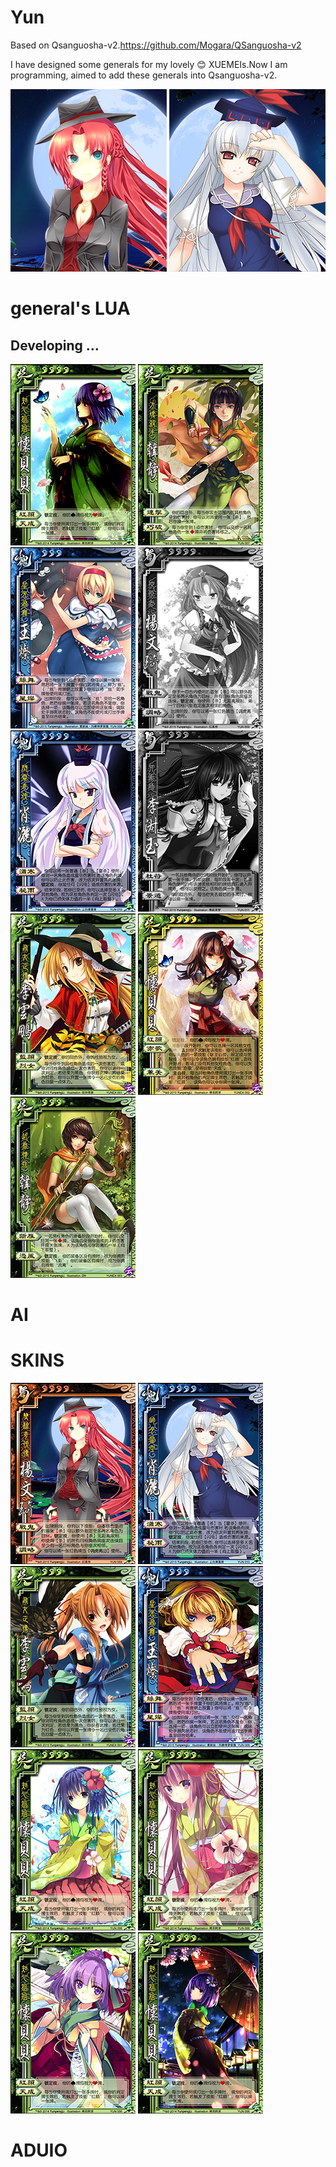 # Yun
Based on Qsanguosha-v2.https://github.com/Mogara/QSanguosha-v2


I have designed some generals for my lovely :blush: XUEMEIs.Now I am programming, aimed to add these generals into Qsanguosha-v2.

![image](Qsanguosha-v2/image/fullskin/generals/full/yangwenqiskin1.png)
![image](Qsanguosha-v2/image/fullskin/generals/full/xiaosaskin1.png) 

# general's LUA
## Developing ...
![image](Qsanguosha-v2/image/generals/card/huaibeibei.jpg) 
![image](Qsanguosha-v2/image/generals/card/hanjing.jpg)
![image](Qsanguosha-v2/image/generals/card/wangcan.jpg)
![image](card-progress/yangwenqi.jpg)
![image](Qsanguosha-v2/image/generals/card/xiaosa.jpg)
![image](card-progress/lishuyu.jpg)
![image](Qsanguosha-v2/image/generals/card/EXliyunpeng.jpg)
![image](Qsanguosha-v2/image/generals/card/EXhuaibeibei.jpg)
![image](Qsanguosha-v2/image/generals/card/EXhanjing.jpg)

# AI

# SKINS
![image](Qsanguosha-v2/image/generals/card/yangwenqiskin1.jpg)
![image](Qsanguosha-v2/image/generals/card/xiaosaskin1.jpg)
![image](Qsanguosha-v2/image/generals/card/EXliyunpeng_female.jpg)
![image](Qsanguosha-v2/image/generals/card/wangcanskin1.jpg)
![image](Qsanguosha-v2/image/generals/card/huaibeibeiskin1.jpg)
![image](Qsanguosha-v2/image/generals/card/huaibeibeiskin2.jpg)
![image](Qsanguosha-v2/image/generals/card/huaibeibeiskin3.jpg)
![image](Qsanguosha-v2/image/generals/card/huaibeibeiskin4.jpg)

# ADUIO
